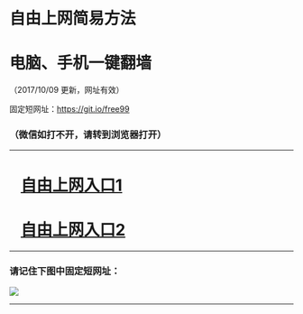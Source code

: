 ﻿# 自由上网简易方法

# 电脑、手机一键翻墙

（2017/10/09 更新，网址有效）

固定短网址：https://git.io/free99

### （微信如打不开，请转到浏览器打开）


***





# &nbsp;&nbsp; <a href="http://ft26402509.fwq-tz-1001.info/fwqtz01.html?t=10090013072 " target="_blank">自由上网入口1</a>
# &nbsp;&nbsp; <a href="http://ft3109213414.fwq-tz-1002.info/fwqtz02.html?t=10090017561 " target="_blank">自由上网入口2</a>
***

### 请记住下图中固定短网址：

<img src="https://s3-us-west-2.amazonaws.com/fwq-1001/yjfq-20170905okok.png" /> 


***

